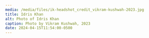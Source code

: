```yaml
---
media: /media/files/ik-headshot_credit_vikram-kushwah-2023.jpg
title: Idris Khan
alt: Photo of Idris Khan
caption: Photo by Vikram Kushwah, 2023
date: 2024-04-15T11:54:00-0500
---
```

